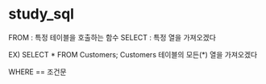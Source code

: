 # study_sql


FROM : 특정 테이블을 호출하는 함수
SELECT : 특정 열을 가져오겠다

EX)
SELECT * FROM Customers;
Customers 테이블의 모든(*) 열을 가져오겠다



WHERE  == 조건문
